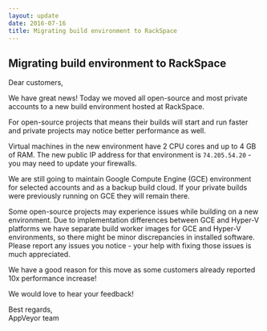 ```yaml
---
layout: update
date: 2016-07-16
title: Migrating build environment to RackSpace
---
```


## Migrating build environment to RackSpace

Dear customers,

We have great news! Today we moved all open-source and most private accounts to a new build environment hosted at RackSpace.

For open-source projects that means their builds will start and run faster and private projects may notice better performance as well.

Virtual machines in the new environment have 2 CPU cores and up to 4 GB of RAM. The new public IP address for that environment is `74.205.54.20` - you may need to update your firewalls.

We are still going to maintain Google Compute Engine (GCE) environment for selected accounts and as a backup build cloud.
If your private builds were previously running on GCE they will remain there.

Some open-source projects may experience issues while building on a new environment.
Due to implementation differences between GCE and Hyper-V platforms we have separate build worker images for GCE and Hyper-V environments, so there might be minor discrepancies in installed software.
Please report any issues you notice - your help with fixing those issues is much appreciated.

We have a good reason for this move as some customers already reported 10x performance increase!

We would love to hear your feedback!

Best regards,<br>
AppVeyor team
